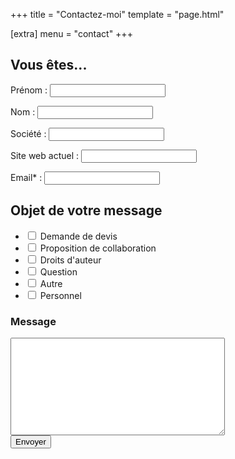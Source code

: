 +++
title = "Contactez-moi"
template = "page.html"

[extra]
menu = "contact"
+++

<form class="form" id="myForm">
  <div class="form__side">
    <h2 class="form__title h2">Vous êtes...</h2>
    <p class="form__field">
      <label class="form__field--label" for="firstname">Prénom :</label>
      <input class="form__field--input" type="text" name="firstname" value="" />
    </p>
    <p class="form__field">
      <label class="form__field--label" for="lastname">Nom :</label>
      <input class="form__field--input" type="text" name="lastname" value="" />
    </p>
    <p class="form__field">
      <label class="form__field--label" for="company">Société :</label>
      <input class="form__field--input" type="text" name="company" value="" />
    </p>
    <p class="form__field">
      <label class="form__field--label" for="website">Site web actuel :</label>
      <input class="form__field--input" type="text" name="website" value="" />
    </p>
    <p class="form__field">
      <label class="form__field--label" for="email">Email* :</label>
      <input class="form__field--input" type="email" name="email" value="" />
    </p>
  </div>
  <div class="form__side">
    <h2 class="form__title h2">Objet de votre message</h2>
    <ul class="form__list">
      <li class="form__list--item">
        <input type="checkbox" name="devis" id="devis" />&nbsp;<label
          for="devis"
          >Demande de devis</label
        >
      </li>
      <li class="form__list--item">
        <input
          type="checkbox"
          name="collaboration"
          id="collaboration"
        />&nbsp;<label for="collaboration">Proposition de collaboration</label>
      </li>
      <li class="form__list--item">
        <input type="checkbox" name="copyright" id="copyright" />&nbsp;<label
          for="copyright"
          >Droits d'auteur</label
        >
      </li>
      <li class="form__list--item">
        <input type="checkbox" name="question" id="question" />&nbsp;<label
          for="question"
          >Question</label
        >
      </li>
      <li class="form__list--item">
        <input type="checkbox" name="other" id="autre" />&nbsp;<label
          for="other"
          >Autre</label
        >
      </li>
      <li class="form__list--item">
        <input type="checkbox" name="personnal" id="autre" />&nbsp;<label
          for="personnal"
          >Personnel</label
        >
      </li>
    </ul>
    <h3 class="h3">Message</h3>
    <textarea class="form__textarea" name="message" rows="10" cols="40"></textarea>
  </div>

  <div class="form__send">
    <button class="form__send--submit" id="submit" onclick="submitForm()">Envoyer</button>
  </div>
</form>
